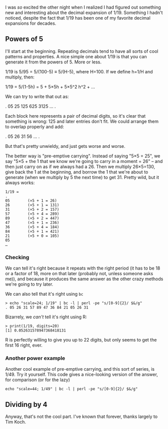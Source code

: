 I was _so_ excited the other night when I realized I had figured out something new and interesting about the decimal expansion of 1/19. Something I hadn't noticed, despite the fact that 1/19 has been one of my favorite decimal expansions for decades.

## Powers of 5

I'll start at the beginning. Repeating decimals tend to have all sorts of cool patterns and properties. A nice simple one about 1/19 is that you can generate it from the powers of 5. More or less.

1/19 is 5/95 = 5/(100-5) ≡ 5/(H-5), where H=100. If we define h=1/H and multiply, then:

1/19 = 5/(1-5h) = 5 + 5×5h + 5×5^2 h^2 + …

We can try to write that out as:

. 05 25 125 625 3125 … .

Each block here represents a pair of decimal digits, so it's clear that something is wrong: 125 and later entries don't fit. We could arrange them to overlap properly and add:

. 05 26 31 56 … .

But that's pretty unwieldy, and just gets worse and worse. 

The better way is "pre-emptive carrying". Instead of saying "5×5 = 25", we say "5×5 + the 1 that we know we're going to carry in a moment = 26" – and then just carry on as if we always had a 26. Then we multiply 26×5=130, give back the 1 at the beginning, and borrow the 1 that we're about to generate (when we multiply by 5 the next time) to get 31. Pretty wild, but it always works:

```
1/19 = 
.
05        (×5 + 1 = 26)
26        (×5 + 1 = 131)
31        (×5 + 2 = 157)
57        (×5 + 4 = 289)
89        (×5 + 2 = 447)
47        (×5 + 1 = 236)
36        (×5 + 4 = 184)
84        (×5 + 1 = 421)
21        (×5 + 0 = 105)
05
…
```

### Checking

We can tell it's right because it repeats with the right period (it has to be 18 or a factor of 18, more on that later (probably not, unless someone asks me)), and because it produces the same answer as the other crazy methods we're going to try later.

We can also tell that it's right using `bc`
```
> echo "scale=24; 1/19" | bc -l | perl -pe "s/[0-9]{2}/ $&/g"
. 05 26 31 57 89 47 36 84 21 05 26 31
```

Bizarrely, we _can't_ tell it's right using R:
```
> print(1/19, digits=20)
[1] 0.052631578947368418131
```

R is perfectly willing to give you up to 22 digits, but only seems to get the first 16 right, ever.

### Another power example

Another cool example of pre-emptive carrying, and this sort of series, is 1/49. Try it yourself. This code gives a nice-looking version of the answer, for comparison (or for the lazy)

```
echo "scale=44; 1/49" | bc -l | perl -pe "s/[0-9]{2}/ $&/g"
```

## Dividing by 4

Anyway, that's not the cool part. I've known that forever, thanks largely to Tim Koch.

